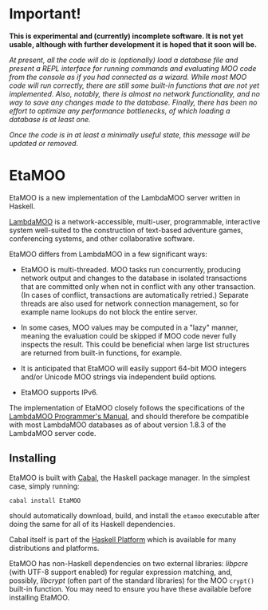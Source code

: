 
Important!
==========

**This is experimental and (currently) incomplete software. It is not yet
usable, although with further development it is hoped that it soon will be.**

_At present, all the code will do is (optionally) load a database file and
present a REPL interface for running commands and evaluating MOO code from the
console as if you had connected as a wizard. While most MOO code will run
correctly, there are still some built-in functions that are not yet
implemented. Also, notably, there is almost no network functionality, and no
way to save any changes made to the database. Finally, there has been no
effort to optimize any performance bottlenecks, of which loading a database is
at least one._

_Once the code is in at least a minimally useful state, this message will be
updated or removed._

EtaMOO
======

EtaMOO is a new implementation of the LambdaMOO server written in Haskell.

[LambdaMOO][] is a network-accessible, multi-user, programmable, interactive
system well-suited to the construction of text-based adventure games,
conferencing systems, and other collaborative software.

  [LambdaMOO]: http://www.ipomoea.org/moo/

EtaMOO differs from LambdaMOO in a few significant ways:

  * EtaMOO is multi-threaded. MOO tasks run concurrently, producing network
    output and changes to the database in isolated transactions that are
    committed only when not in conflict with any other transaction. (In cases
    of conflict, transactions are automatically retried.) Separate threads are
    also used for network connection management, so for example name lookups
    do not block the entire server.

  * In some cases, MOO values may be computed in a "lazy" manner, meaning the
    evaluation could be skipped if MOO code never fully inspects the result.
    This could be beneficial when large list structures are returned from
    built-in functions, for example.

  * It is anticipated that EtaMOO will easily support 64-bit MOO integers
    and/or Unicode MOO strings via independent build options.

  * EtaMOO supports IPv6.

The implementation of EtaMOO closely follows the specifications of the
[LambdaMOO Programmer's Manual][Programmer's Manual], and should therefore be
compatible with most LambdaMOO databases as of about version 1.8.3 of the
LambdaMOO server code.

  [Programmer's Manual]: http://www.ipomoea.org/moo/#progman

Installing
----------

EtaMOO is built with [Cabal][], the Haskell package manager. In the simplest
case, simply running:

    cabal install EtaMOO

should automatically download, build, and install the `etamoo` executable
after doing the same for all of its Haskell dependencies.

  [Cabal]: http://www.haskell.org/cabal/

Cabal itself is part of the [Haskell Platform][] which is available for many
distributions and platforms.

  [Haskell Platform]: http://www.haskell.org/platform/

EtaMOO has non-Haskell dependencies on two external libraries: _libpcre_ (with
UTF-8 support enabled) for regular expression matching, and, possibly,
_libcrypt_ (often part of the standard libraries) for the MOO `crypt()`
built-in function. You may need to ensure you have these available before
installing EtaMOO.

